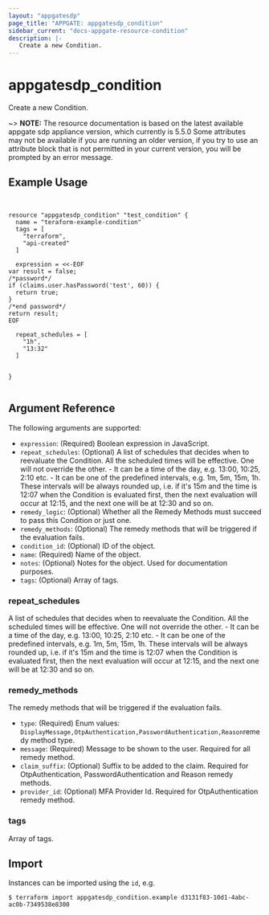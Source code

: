 ```yaml
---
layout: "appgatesdp"
page_title: "APPGATE: appgatesdp_condition"
sidebar_current: "docs-appgate-resource-condition"
description: |-
   Create a new Condition.
---
```


# appgatesdp_condition

Create a new Condition.

~> **NOTE:**  The resource documentation is based on the latest available appgate sdp appliance version, which currently is 5.5.0
Some attributes may not be available if you are running an older version, if you try to use an attribute block that is not permitted in your current version, you will be prompted by an error message.


## Example Usage

```hcl


resource "appgatesdp_condition" "test_condition" {
  name = "teraform-example-condition"
  tags = [
    "terraform",
    "api-created"
  ]

  expression = <<-EOF
var result = false;
/*password*/
if (claims.user.hasPassword('test', 60)) {
  return true;
}
/*end password*/
return result;
EOF

  repeat_schedules = [
    "1h",
    "13:32"
  ]


}


```


## Argument Reference

The following arguments are supported:


* `expression`: (Required) Boolean expression in JavaScript.
* `repeat_schedules`: (Optional) A list of schedules that decides when to reevaluate the Condition. All the scheduled times will be effective. One will not override the other. - It can be a time of the day, e.g. 13:00, 10:25, 2:10 etc. - It can be one of the predefined
  intervals, e.g. 1m, 5m, 15m, 1h. These intervals
  will be always rounded up, i.e. if it's 15m and the
  time is 12:07 when the Condition is evaluated
  first, then the next evaluation will occur at
  12:15, and the next one will be at
  12:30 and so on.
* `remedy_logic`: (Optional) Whether all the Remedy Methods must succeed to pass this Condition or just one.
* `remedy_methods`: (Optional) The remedy methods that will be triggered if the evaluation fails.
* `condition_id`: (Optional) ID of the object.
* `name`: (Required) Name of the object.
* `notes`: (Optional) Notes for the object. Used for documentation purposes.
* `tags`: (Optional) Array of tags.


### repeat_schedules
A list of schedules that decides when to reevaluate the Condition. All the scheduled times will be effective. One will not override the other. - It can be a time of the day, e.g. 13:00, 10:25, 2:10 etc. - It can be one of the predefined
  intervals, e.g. 1m, 5m, 15m, 1h. These intervals
  will be always rounded up, i.e. if it's 15m and the
  time is 12:07 when the Condition is evaluated
  first, then the next evaluation will occur at
  12:15, and the next one will be at
  12:30 and so on.

### remedy_methods
The remedy methods that will be triggered if the evaluation fails.

* `type`: (Required)  Enum values: `DisplayMessage,OtpAuthentication,PasswordAuthentication,Reason`remedy method type.
* `message`: (Required) Message to be shown to the user. Required for all remedy method.
* `claim_suffix`:  (Optional) Suffix to be added to the claim. Required for OtpAuthentication, PasswordAuthentication and Reason remedy methods.
* `provider_id`:  (Optional) MFA Provider Id. Required for OtpAuthentication remedy method.
### tags
Array of tags.




## Import

Instances can be imported using the `id`, e.g.

```
$ terraform import appgatesdp_condition.example d3131f83-10d1-4abc-ac0b-7349538e8300
```
